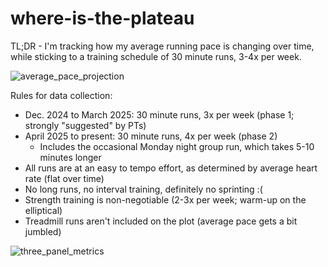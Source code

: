# where-is-the-plateau

TL;DR - I'm tracking how my average running pace is changing over time, while sticking to a training schedule of 30 minute runs, 3-4x per week.  

![average_pace_projection](https://github.com/user-attachments/assets/53adf8ea-f21b-4f3f-bb83-56a60ceeda81)

Rules for data collection:

- Dec. 2024 to March 2025: 30 minute runs, 3x per week (phase 1; strongly "suggested" by PTs)
- April 2025 to present: 30 minute runs, 4x per week (phase 2)
  - Includes the occasional Monday night group run, which takes 5-10 minutes longer
- All runs are at an easy to tempo effort, as determined by average heart rate (flat over time)  
- No long runs, no interval training, definitely no sprinting :(
- Strength training is non-negotiable (2-3x per week; warm-up on the elliptical)
- Treadmill runs aren't included on the plot (average pace gets a bit jumbled)

![three_panel_metrics](https://github.com/user-attachments/assets/d0ef97c3-f1c1-4074-99fd-7d715d61eb86)
